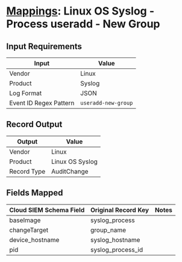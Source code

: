 # [Mappings](README.md): Linux OS Syslog - Process useradd - New Group

## Input Requirements

|Input|Value|
|-----|-----|
|Vendor|Linux|
|Product|Syslog|
|Log Format|JSON|
|Event ID Regex Pattern|`useradd-new-group`|

## Record Output

|Output|Value|
|------|-----|
|Vendor|Linux|
|Product|Linux OS Syslog|
|Record Type|AuditChange|

## Fields Mapped

|Cloud SIEM Schema Field|Original Record Key|Notes|
|-----------------------|-------------------|-----|
|baseImage|syslog_process||
|changeTarget|group_name||
|device_hostname|syslog_hostname||
|pid|syslog_process_id||

